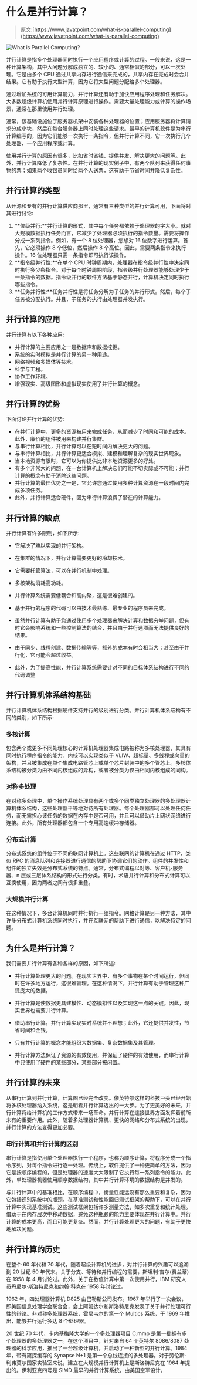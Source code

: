 # 什么是并行计算？

> 原文:[https://www.javatpoint.com/what-is-parallel-computing](https://www.javatpoint.com/what-is-parallel-computing)

![What is Parallel Computing?](../Images/a045dce4eb4e7143f5b2a900c0266b67.png)

并行计算是指多个处理器同时执行一个应用程序或计算的过程。一般来说，这是一种计算架构，其中大问题分解成独立的、较小的、通常相似的部分，可以一次处理。它是由多个 CPU 通过共享内存进行通信来完成的，共享内存在完成时会合并结果。它有助于执行大型计算，因为它将大型问题分配给多个处理器。

通过增加系统的可用计算能力，并行计算还有助于加快应用程序处理和任务解决。大多数超级计算机使用并行计算原理进行操作。需要大量处理能力或计算的操作场景，通常在那里使用并行处理。

通常，该基础设施位于服务器机架中安装各种处理器的位置；应用服务器将计算请求分成小块，然后在每台服务器上同时处理这些请求。最早的计算机软件是为串行计算编写的，因为它们能够一次执行一条指令，但并行计算不同，它一次执行几个处理器、一个应用程序或计算。

使用并行计算的原因有很多，比如省时省钱、提供并发、解决更大的问题等。此外，并行计算降低了复杂性。在并行计算的现实例子中，有两个队列来获得任何事物的票；如果两个收银员同时给两个人送票，这有助于节省时间并降低复杂性。

## 并行计算的类型

从开源和专有的并行计算供应商那里，通常有三种类型的并行计算可用，下面将对其进行讨论:

1.  **位级并行:**并行计算的形式，其中每个任务都依赖于处理器的字大小。就对大规模数据执行任务而言，它减少了处理器必须执行的指令数量。需要将操作分成一系列指令。例如，有一个 8 位处理器，您想对 16 位数字进行运算。首先，它必须操作 8 个低位，然后操作 8 个高位。因此，需要两条指令来执行操作。16 位处理器只需一条指令即可执行该操作。
2.  **指令级并行性:**在单个 CPU 时钟周期内，处理器在指令级并行性中决定同时执行多少条指令。对于每个时钟周期阶段，指令级并行处理器能够处理少于一条指令的数据。指令级并行的软件方法基于静态并行，计算机决定同时执行哪些指令。
3.  **任务并行性:**任务并行性是将任务分解为子任务的并行形式。然后，每个子任务被分配执行。并且，子任务的执行由处理器并发执行。

## 并行计算的应用

并行计算有以下各种应用:

*   并行计算的主要应用之一是数据库和数据挖掘。
*   系统的实时模拟是并行计算的另一种用途。
*   网络视频和多媒体等技术。
*   科学与工程。
*   协作工作环境。
*   增强现实、高级图形和虚拟现实使用了并行计算的概念。

## 并行计算的优势

下面讨论并行计算的优势:

*   在并行计算中，更多的资源被用来完成任务，从而减少了时间和可能的成本。此外，廉价的组件被用来构建并行集群。
*   与串行计算相比，并行计算可以在短时间内解决更大的问题。
*   与串行计算相比，并行计算更适合模拟、建模和理解复杂的现实世界现象。
*   当本地资源有限时，它可以为你提供比非本地资源更多的好处。
*   有多个非常大的问题，在一台计算机上解决它们可能不切实际或不可能；并行计算的概念有助于消除这些问题。
*   并行计算的最佳优势之一是，它允许您通过使用多种计算资源在一段时间内完成多项任务。
*   此外，并行计算适合硬件，因为串行计算浪费了潜在的计算能力。

## 并行计算的缺点

并行计算有许多限制，如下所示:

*   它解决了难以实现的并行架构。
*   在集群的情况下，并行计算需要更好的冷却技术。
*   它需要托管算法，可以在并行机制中处理。
*   多核架构消耗高功耗。
*   并行计算系统需要低耦合和高内聚，这是很难创建的。
*   基于并行的程序的代码可以由技术最熟练、最专业的程序员来完成。

*   虽然并行计算有助于您通过使用多个处理器来解决计算和数据穷举问题，但有时它会影响系统和一些控制算法的结合，并且由于并行选项而无法提供良好的结果。
*   由于同步、线程创建、数据传输等等，额外的成本有时会相当大；甚至由于并行化，它可能会超过收益。
*   此外，为了提高性能，并行计算系统需要针对不同的目标体系结构进行不同的代码调整

## 并行计算机体系结构基础

并行计算机体系结构根据硬件支持并行的级别进行分类。并行计算机体系结构有不同的类别，如下所示:

### 多核计算

包含两个或更多不同处理核心的计算机处理器集成电路被称为多核处理器，其具有同时执行程序指令的能力。内核可以实现类似于 VLIW、超标量、多线程或向量的架构，并且被集成在单个集成电路管芯上或单个芯片封装中的多个管芯上。多核体系结构被分类为由不同内核组成的异构，或者被分类为仅由相同内核组成的同构。

### 对称多处理

在对称多处理中，单个操作系统处理具有两个或多个同类独立处理器的多处理器计算机体系结构，这些处理器平等地对待所有处理器。每个处理器都可以处理任何任务，而无需担心该任务的数据在内存中是否可用，并且可以借助片上网状网络进行连接。此外，所有处理器都包含一个专用高速缓冲存储器。

### 分布式计算

分布式系统的组件位于不同的联网计算机上。这些联网的计算机在通过 HTTP、类似 RPC 的消息队列和连接器进行通信的帮助下协调它们的动作。组件的并发性和组件的独立失效是分布式系统的特点。通常，分布式编程以对等、客户机-服务器、n 层或三层体系结构的形式进行分类。有时，术语并行计算和分布式计算可以互换使用，因为两者之间有很多重叠。

### 大规模并行计算

在这种情况下，多台计算机同时并行执行一组指令。网格计算是另一种方法，其中许多分布式计算机系统同时执行，并在互联网的帮助下进行通信，以解决特定的问题。

## 为什么是并行计算？

我们需要并行计算有各种各样的原因，如下所述:

*   并行计算处理更大的问题。在现实世界中，有多个事物在某个时间运行，但同时在许多地方运行，这很难管理。在这种情况下，并行计算有助于管理这种广泛庞大的数据。
*   并行计算是使数据更具建模性、动态模拟性以及实现这一点的关键。因此，现实世界也需要并行计算。
*   借助串行计算，并行计算实现实时系统并不理想；此外，它还提供并发性，节省时间和金钱。
*   只有并行计算的概念才能组织大数据集、复杂数据集及其管理。

*   并行计算方法保证了资源的有效使用，并保证了硬件的有效使用，而串行计算中只使用了硬件的某些部分，某些部分被闲置。

## 并行计算的未来

从串行计算到并行计算，计算图已经完全改变。像英特尔这样的科技巨头已经开始将多核处理器纳入系统，这是朝着并行计算迈出的一大步。为了更美好的未来，并行计算将给计算机的工作方式带来一场革命。并行计算在连接世界方面发挥着前所未有的重要作用。此外，随着多处理器计算机、更快的网络和分布式系统的出现，并行计算的方法变得更加必要。

### 串行计算和并行计算的区别

串行计算是指使用单个处理器执行一个程序，也称为顺序计算，将程序分成一个指令序列，对每个指令进行逐一处理。传统上，软件提供了一种更简单的方法，因为它是按顺序编程的，但是处理器的速度大大限制了它执行每一系列指令的能力。此外，单处理器机器使用顺序数据结构，其中并行计算环境的数据结构是并发的。

与并行计算中的基准相比，在顺序编程中，衡量性能远没有那么重要和复杂，因为它包括识别系统中的瓶颈。在基准测试和性能回归测试框架的帮助下，可以在并行计算中实现基准测试。这些测试框架包括许多测量方法，如多次重复和统计处理。借助于在内存层次中移动数据，避免这种瓶颈的能力主要体现在并行计算中。并行计算的成本更高，而且可能更复杂。然而，并行计算处理更大的问题，有助于更快地解决问题。

## 并行计算的历史

在整个 60 年代和 70 年代，随着超级计算机的进步，对并行计算的兴趣可以追溯到 20 世纪 50 年代末。关于分支、等待和并行编程的需要，斯坦利·吉尔(费兰蒂)在 1958 年 4 月讨论过。此外，关于在数值计算中第一次使用并行，IBM 研究人员丹尼尔·斯洛特尼克和约翰·科克在 1958 年讨论过。

1962 年，四处理器计算机 D825 由巴勒斯公司发布。1967 年举行了一次会议，即美国信息处理学会联合会，会上阿姆达尔和斯洛特尼克发表了关于并行处理可行性的辩论。非对称多处理器系统，霍尼韦尔的第一个 Multics 系统，于 1969 年推出，能够并行运行多达 8 个处理器。

20 世纪 70 年代，卡内基梅隆大学的一个多处理器项目 C.mmp 是第一批拥有多个处理器的多处理器之一。在这个项目中，针对来自 64 个英特尔 8086/8087 处理器的科学应用，推出了一台超级计算机，并启动了一种新型的并行计算。1984 年，带有窥探缓存的 Synapse N+1 是第一个总线连接的多处理器。对于劳伦斯·利弗莫尔国家实验室来说，建立在大规模并行计算机上是斯洛特尼克在 1964 年提出的。伊利亚克四号是 SIMD 最早的并行计算系统，由美国空军设计。

* * *